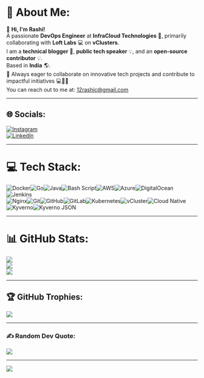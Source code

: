 
# 💫 About Me:
👋 **Hi, I'm Rashi!**  
A passionate **DevOps Engineer** at **InfraCloud Technologies** 🚀, primarily collaborating with **Loft Labs** 💻 on **vClusters**.  
I am a **technical blogger** 🔎, **public tech speaker** 💡, and an **open-source contributor** 💡.  
Based in **India** 🌎.  
🌟 Always eager to collaborate on innovative tech projects and contribute to impactful initiatives 💻🤝✨  
You can reach out to me at: [12rashic@gmail.com](mailto:12rashic@gmail.com)

---

## 🌐 Socials:
[![Instagram](https://img.shields.io/badge/Instagram-%23F8C8D8.svg?logo=Instagram&logoColor=white)](https://instagram.com/Rashi%20Chaubal)  
[![LinkedIn](https://img.shields.io/badge/LinkedIn-%23A2D9FF.svg?logo=linkedin&logoColor=white)](https://linkedin.com/in/Rashi%20Chaubal)

---

# 💻 Tech Stack:
![Docker](https://img.shields.io/badge/docker-%23F8C8D8.svg?style=for-the-badge&logo=docker&logoColor=white)![Go](https://img.shields.io/badge/go-%23A8E6CF.svg?style=for-the-badge&logo=go&logoColor=white)![Java](https://img.shields.io/badge/java-%23ED8B00.svg?style=for-the-badge&logo=openjdk&logoColor=white)![Bash Script](https://img.shields.io/badge/bash_script-%23121011.svg?style=for-the-badge&logo=gnu-bash&logoColor=white)![AWS](https://img.shields.io/badge/AWS-%23F7E29A.svg?style=for-the-badge&logo=amazon-aws&logoColor=white)![Azure](https://img.shields.io/badge/azure-%230072C6.svg?style=for-the-badge&logo=microsoftazure&logoColor=white)![DigitalOcean](https://img.shields.io/badge/DigitalOcean-%230167ff.svg?style=for-the-badge&logo=digitalOcean&logoColor=white)![Jenkins](https://img.shields.io/badge/jenkins-%232C5263.svg?style=for-the-badge&logo=jenkins&logoColor=white)  
![Nginx](https://img.shields.io/badge/nginx-%23009639.svg?style=for-the-badge&logo=nginx&logoColor=white)![Git](https://img.shields.io/badge/git-%23F05033.svg?style=for-the-badge&logo=git&logoColor=white)![GitHub](https://img.shields.io/badge/github-%23121011.svg?style=for-the-badge&logo=github&logoColor=white)![GitLab](https://img.shields.io/badge/gitlab-%23181717.svg?style=for-the-badge&logo=gitlab&logoColor=white)![Kubernetes](https://img.shields.io/badge/kubernetes-%23A2D9FF.svg?style=for-the-badge&logo=kubernetes&logoColor=white)![vCluster](https://img.shields.io/badge/vCluster-%23D8AAD8.svg?style=for-the-badge&logo=kubernetes&logoColor=white)![Cloud Native](https://img.shields.io/badge/Cloud%20Native-%23A8E6CF.svg?style=for-the-badge&logo=cloudsmith&logoColor=white)![Kyverno](https://img.shields.io/badge/Kyverno-%23F1E0B7.svg?style=for-the-badge&logo=kyverno&logoColor=white)![Kyverno JSON](https://img.shields.io/badge/Kyverno%20JSON-%23F1E0B7.svg?style=for-the-badge&logo=kyverno&logoColor=white)

---

# 📊 GitHub Stats:
![](https://github-readme-stats.vercel.app/api?username=12rashic&theme=dark&hide_border=false&include_all_commits=false&count_private=false)<br/>
![](https://github-readme-streak-stats.herokuapp.com/?user=12rashic&theme=dark&hide_border=false)<br/>
![](https://github-readme-stats.vercel.app/api/top-langs/?username=12rashic&theme=dark&hide_border=false&include_all_commits=false&count_private=false&layout=compact)

---

## 🏆 GitHub Trophies:
![](https://github-profile-trophy.vercel.app/?username=12rashic&theme=transparent&no-frame=false&no-bg=true&margin-w=4)

---

### ✍️ Random Dev Quote:
![](https://quotes-github-readme.vercel.app/api?type=horizontal&theme=radical)

---

[![](https://visitcount.itsvg.in/api?id=12rashic&icon=0&color=7)](https://visitcount.itsvg.in)

<!-- Proudly created with GPRM ( https://gprm.itsvg.in ) -->
